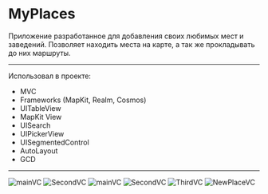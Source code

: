 # MyPlaces
Приложение разработанное для добавления своих любимых мест и заведений.
Позволяет находить места на карте, а так же прокладывать до них маршруты. 
 
 ---
 Использовал в проекте:

* MVC
* Frameworks (MapKit, Realm, Cosmos) 
* UITableView
* MapKit View
* UISearch
* UIPickerView
* UISegmentedControl
* AutoLayout
* GCD

---
![mainVC](https://github.com/AlexKolch/MyPlaces/blob/Main_develop/Screen/1.%20mainVCa.png)
![SecondVC](https://github.com/AlexKolch/MyPlaces/blob/Main_develop/Screen/1.%20mainVCaa.png)
![mainVC](https://github.com/AlexKolch/MyPlaces/blob/Main_develop/Screen/1.%20mainVC.png)
![SecondVC](https://github.com/AlexKolch/MyPlaces/blob/Main_develop/Screen/2.%20SecondVC.png)
![ThirdVC](https://github.com/AlexKolch/MyPlaces/blob/Main_develop/Screen/3.%20ThirdVC.png)
![NewPlaceVC](https://github.com/AlexKolch/MyPlaces/blob/Main_develop/Screen/4.%20NewPlaceVC.png)

